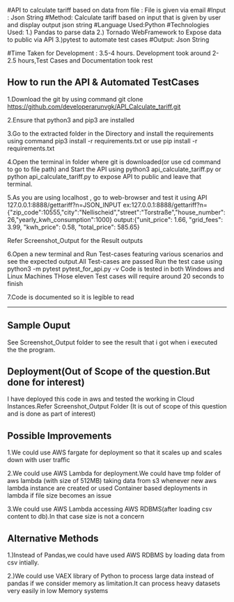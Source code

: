 #API to calculate tariff based on data from file :  File is given via email
#Input :  Json String
#Method:  Calculate tariff based on input that is given by user and display output json string
#Language Used:Python
#Technologies Used: 1.) Pandas to parse data  2.) Tornado WebFramework to Expose data to public via API 3.)pytest to automate test cases
#Output:  Json String

#Time Taken for Development : 3.5-4 hours. Development took around 2-2.5 hours,Test Cases and Documentation took rest

How to run the API & Automated TestCases
----------------------------------------
1.Download the git by using command git clone https://github.com/developerarunvgk/API_Calculate_tariff.git

2.Ensure that python3 and pip3 are installed

3.Go to the extracted folder in the Directory and install the requirements using command pip3 install  -r requirements.txt or use pip install  -r requirements.txt

4.Open the terminal in folder where git is downloaded(or use cd command to go to file path) and Start the API using python3 api_calculate_tariff.py or python api_calculate_tariff.py to expose API to public and leave that terminal.

5.As you are using localhost , go to web-browser and test it using API
127.0.0.1:8888/gettariff?n=JSON_INPUT
ex:127.0.0.1:8888/gettariff?n={"zip_code":10555,"city":"Nellischeid","street":"Torstraße","house_number":26,"yearly_kwh_consumption":1000}
output:{"unit_price": 1.66, "grid_fees": 3.99, "kwh_price": 0.58, "total_price": 585.65}

Refer Screenshot_Output for the Result outputs

6.Open a new terminal and Run Test-cases featuring various scenarios and see the expected output.All Test-cases are passed
Run the test case using python3 -m pytest pytest_for_api.py -v
Code is tested in both Windows and Linux Machines
THose eleven Test cases will require around 20 seconds to finish

7.Code is documented so it is legible to read

----------------------
Sample Ouput 
----------------------
See Screenshot_Output folder to see the result that i got when i executed the the program.

Deployment(Out of Scope of the question.But done for interest)
---------------
I have deployed this code in aws and tested the working in Cloud Instances.Refer Screenshot_Output Folder 
(It is out of scope of this question and is done as part of interest)


Possible Improvements
----------------
1.We could use AWS fargate for deployment so that it scales up and scales down with user traffic

2.We could use AWS Lambda for deployment.We could have tmp folder of aws lambda (with size of 512MB) taking data from s3 whenever new aws lambda instance are created or used Container based deployments in lambda if file size becomes an issue

3.We could use AWS Lambda accessing AWS RDBMS(after loading csv content to db).In that case size is not a concern


Alternative Methods
--------------------
1.)Instead of Pandas,we could have used AWS RDBMS by loading data from csv intially.

2.)We could use VAEX library of Python to process large data instead of pandas if we consider memory as limitation.It can process heavy datasets very easily in low Memory systems
